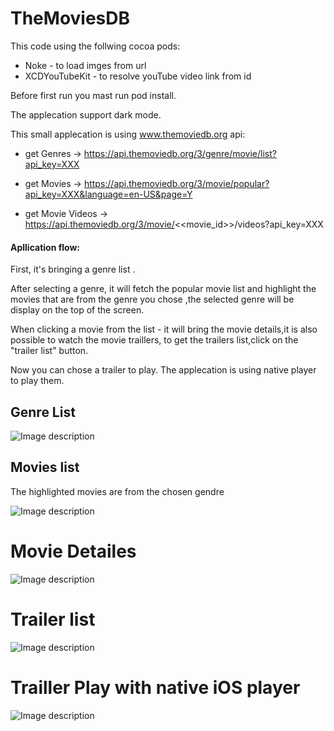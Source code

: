 # TheMoviesDB

This code using the follwing cocoa pods:

- Noke - to load imges from url
- XCDYouTubeKit -  to resolve youTube video link from id

Before first run you mast run pod install.

The applecation support dark mode.

This small applecation is using  www.themoviedb.org api:
- get Genres -> https://api.themoviedb.org/3/genre/movie/list?api_key=XXX

- get Movies -> https://api.themoviedb.org/3/movie/popular?api_key=XXX&language=en-US&page=Y 

- get Movie Videos -> https://api.themoviedb.org/3/movie/<<movie_id>>/videos?api_key=XXX

#### Apllication flow:

First, it's bringing  a genre list .

After selecting a genre, it will fetch the popular movie list and highlight the movies that are from the genre you chose ,the selected genre will be display on the top of the screen.

When clicking a movie from the list - it will bring the movie details,it is also possible to watch the movie traillers, to get the trailers list,click on the "trailer list" button.

 Now you can chose a trailer to play.
The applecation is using native player to play them.

## Genre List

![Image description](https://github.com/yaelbe/TheMoviesDB/blob/master/screens/Screen%20Shot%202020-04-11%20at%2021.50.07.png)
## Movies list 
The highlighted movies are from the chosen gendre

![Image description](https://github.com/yaelbe/TheMoviesDB/blob/master/screens/Screen%20Shot%202020-04-11%20at%2021.50.30.png)
# Movie Detailes

![Image description](https://github.com/yaelbe/TheMoviesDB/blob/master/screens/Screen%20Shot%202020-04-11%20at%2021.50.49.png)

# Trailer list

![Image description](https://github.com/yaelbe/TheMoviesDB/blob/master/screens/Screen%20Shot%202020-04-11%20at%2021.50.58.png)

# Trailler Play with native iOS player

![Image description](https://github.com/yaelbe/TheMoviesDB/blob/master/screens/Screen%20Shot%202020-04-11%20at%2021.51.11.png)
